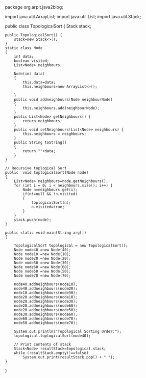 package org.arpit.java2blog;
 
import java.util.ArrayList;
import java.util.List;
import java.util.Stack;
 
public class TopologicalSort
{ 
    Stack<Node> stack;
 
    public TopologicalSort() {
        stack=new Stack<>();
    }
    static class Node
    {
        int data;
        boolean visited;
        List<Node> neighbours;
 
        Node(int data)
        {
            this.data=data;
            this.neighbours=new ArrayList<>();
 
        }
        public void addneighbours(Node neighbourNode)
        {
            this.neighbours.add(neighbourNode);
        }
        public List<Node> getNeighbours() {
            return neighbours;
        }
        public void setNeighbours(List<Node> neighbours) {
            this.neighbours = neighbours;
        }
        public String toString()
        {
            return ""+data;
        }
    }
 
    // Recursive toplogical Sort
    public  void toplogicalSort(Node node)
    {
        List<Node> neighbours=node.getNeighbours();
        for (int i = 0; i < neighbours.size(); i++) {
            Node n=neighbours.get(i);
            if(n!=null && !n.visited)
            {
                toplogicalSort(n);
                n.visited=true;
            }
        }
        stack.push(node);
    }
 
    public static void main(String arg[])
    {
 
        TopologicalSort topological = new TopologicalSort();
        Node node40 =new Node(40);
        Node node10 =new Node(10);
        Node node20 =new Node(20);
        Node node30 =new Node(30);
        Node node60 =new Node(60);
        Node node50 =new Node(50);
        Node node70 =new Node(70);
 
        node40.addneighbours(node10);
        node40.addneighbours(node20);
        node10.addneighbours(node30);
        node20.addneighbours(node10);
        node20.addneighbours(node30);
        node20.addneighbours(node60);
        node20.addneighbours(node50);
        node30.addneighbours(node60);
        node60.addneighbours(node70);
        node50.addneighbours(node70);
 
        System.out.println("Topological Sorting Order:");
        topological.toplogicalSort(node40);
 
        // Print contents of stack
        Stack<Node> resultStack=topological.stack;
        while (resultStack.empty()==false)
            System.out.print(resultStack.pop() + " ");
    }
 
}
 
